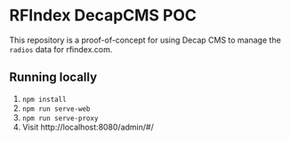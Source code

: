 # RFIndex DecapCMS POC

This repository is a proof-of-concept for using Decap CMS to manage the `radios` data for rfindex.com.

## Running locally

1. `npm install`
2. `npm run serve-web`
3. `npm run serve-proxy`
4. Visit http://localhost:8080/admin/#/